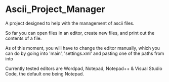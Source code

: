# Ascii_Project_Manager
A project designed to help with the management of ascii files. 

So far you can open files in an editor, create new files, and print out the contents of a file.

As of this moment, you will have to change the editor manually, which you can do by going into 'main', 'settings.xml' and pasting one of the paths from <editors> into <settings editor="INPUT PATH HERE">


Currently tested editors are Wordpad, Notepad, Notepad++ & Visual Studio Code, the default one being Notepad.

